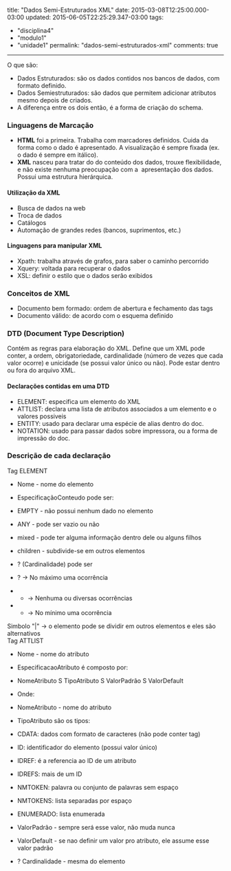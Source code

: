 title: "Dados Semi-Estruturados XML"
date: 2015-03-08T12:25:00.000-03:00
updated: 2015-06-05T22:25:29.347-03:00
tags: 
- "disciplina4"
- "modulo1"
- "unidade1"
permalink: "dados-semi-estruturados-xml"
comments: true
---

O que são:

*   Dados Estruturados: são os dados contidos nos bancos de dados, com formato definido.
*   Dados Semiestruturados: são dados que permitem adicionar atributos mesmo depois de criados.
*   A diferença entre os dois então, é a forma de criação do schema.

### Linguagens de Marcação

*   **HTML** foi a primeira. Trabalha com marcadores definidos. Cuida da forma como o dado é apresentado. A visualização é sempre fixada (ex. o dado é sempre em itálico).  
*   **XML** nasceu para tratar do do conteúdo dos dados, trouxe flexibilidade, e não existe nenhuma preocupação com a  apresentação dos dados. Possui uma estrutura hierárquica. 

#### Utilização da XML

*   Busca de dados na web
*   Troca de dados
*   Catálogos
*   Automação de grandes redes (bancos, suprimentos, etc.)

#### Linguagens para manipular XML

*   Xpath: trabalha através de grafos, para saber o caminho percorrido
*   Xquery: voltada para recuperar o dados
*   XSL: definir o estilo que o dados serão exibidos

### Conceitos de XML

*   Documento bem formado: ordem de abertura e fechamento das tags
*   Documento válido: de acordo com o esquema definido

### DTD (Document Type Description) 

Contém as regras para elaboração do XML. Define que um XML pode conter, a ordem, obrigatoriedade, cardinalidade (número de vezes que cada valor ocorre) e unicidade (se possui valor único ou não). Pode estar dentro ou fora do arquivo XML.

#### Declarações contidas em uma DTD

*   ELEMENT: especifica um elemento do XML
*   ATTLIST: declara uma lista de atributos associados a um elemento e o valores possiveis
*   ENTITY: usado para declarar uma espécie de alias dentro do doc.
*   NOTATION: usado para passar dados sobre impressora, ou a forma de impressão do doc.

### Descrição de cada declaração

Tag ELEMENT  

<!ELEMENT S Nome S EspecificacaoConteudo S ?>  

*   Nome - nome do elemento
*   EspecificaçãoConteudo pode ser:

*   EMPTY - não possui nenhum dado no elemento
*   ANY - pode ser vazio ou não
*   mixed - pode ter alguma informação dentro dele ou alguns filhos
*   children - subdivide-se em outros elementos

*   ? (Cardinalidade) pode ser

*   ? -> No máximo uma ocorrência
*   * -> Nenhuma ou diversas ocorrências
*   + -> No mínimo uma ocorrência

Simbolo "|" -> o elemento pode se dividir em outros elementos e eles são alternativos  
Tag ATTLIST  
<!ATTLIST S Nome S EspecificacaoAtributo S ?>  

*   Nome - nome do atributo
*   EspecificacaoAtributo é composto por:

*   NomeAtributo S TipoAtributo S ValorPadrão S ValorDefault
*   Onde:
*   NomeAtributo - nome do atributo
*   TipoAtributo são os tipos:

*   CDATA: dados com formato de caracteres (não pode conter tag)
*   ID: identificador do elemento (possui valor único)
*   IDREF: é a referencia ao ID de um atributo
*   IDREFS: mais de um ID
*   NMTOKEN: palavra ou conjunto de palavras sem espaço 
*   NMTOKENS: lista separadas por espaço 
*   ENUMERADO: lista enumerada

*   ValorPadrão - sempre será esse valor, não muda nunca
*   ValorDefault - se nao definir um valor pro atributo, ele assume esse valor padrão

*   ? Cardinalidade - mesma do elemento
